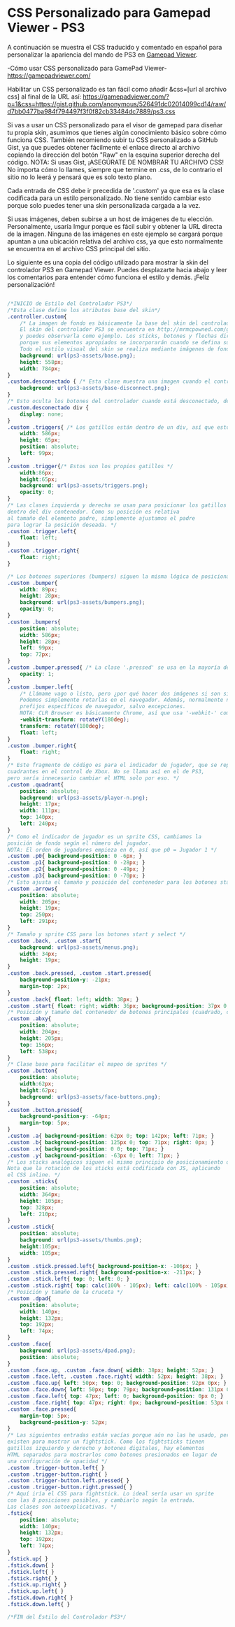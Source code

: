 # CSS Personalizado para Gamepad Viewer - PS3

A continuación se muestra el CSS traducido y comentado en español para personalizar la apariencia del mando de PS3 en [Gamepad Viewer](https://gamepadviewer.com/).

-Cómo usar CSS personalizado para GamePad Viewer-
https://gamepadviewer.com/

Habilitar un CSS personalizado es tan fácil como añadir &css=[url al archivo css]
al final de la URL así:
https://gamepadviewer.com/?p=1&css=https://gist.github.com/anonymous/526491dc02014099cd14/raw/d7bb0477ba984f794497f3f0f82cb33484dc7889/ps3.css

Si vas a usar un CSS personalizado para el visor de gamepad
para diseñar tu propia skin, asumimos que tienes algún conocimiento
básico sobre cómo funciona CSS. También recomiendo subir
tu CSS personalizado a GitHub Gist, ya que puedes obtener fácilmente
el enlace directo al archivo copiando la dirección del botón
"Raw" en la esquina superior derecha del código.
NOTA: Si usas Gist, ¡ASEGÚRATE DE NOMBRAR TU ARCHIVO CSS!
No importa cómo lo llames, siempre que termine en .css,
de lo contrario el sitio no lo leerá y pensará que es solo texto plano.

Cada entrada de CSS debe ir precedida de '.custom' ya que esa es la 
clase codificada para un estilo personalizado. No tiene sentido 
cambiar esto porque solo puedes tener una skin personalizada cargada a la vez.

Si usas imágenes, deben subirse a un host de imágenes de
tu elección. Personalmente, usaría Imgur porque es fácil subir
y obtener la URL directa de la imagen. Ninguna de las imágenes en este ejemplo
se cargará porque apuntan a una ubicación relativa del archivo css,
ya que esto normalmente se encuentra en el archivo CSS principal del sitio.

Lo siguiente es una copia del código utilizado para mostrar la skin del controlador PS3
en Gamepad Viewer. Puedes desplazarte hacia abajo y leer los comentarios para
entender cómo funciona el estilo y demás. ¡Feliz personalización!

```css

/*INICIO de Estilo del Controlador PS3*/
/*Esta clase define los atributos base del skin*/
.controller.custom{
    /* La imagen de fondo es básicamente la base del skin del controlador.
    El skin del controlador PS3 se encuentra en http://mrmcpowned.com/gamepad/ps3-assets/base.png
    y puedes observarla como ejemplo. Los sticks, botones y flechas direccionales están ausentes
    porque sus elementos apropiados se incorporarán cuando se defina su estilo abajo.
    Todo el estilo visual del skin se realiza mediante imágenes de fondo y sprites CSS. */ 
    background: url(ps3-assets/base.png); 
    height: 558px;
    width: 784px;
}
.custom.desconectado { /* Esta clase muestra una imagen cuando el controlador está desconectado */
    background: url(ps3-assets/base-disconnect.png);
}
/* Esto oculta los botones del controlador cuando está desconectado, dejando solo la imagen de fondo */ 
.custom.desconectado div {
    display: none;
}
.custom .triggers{ /* Los gatillos están dentro de un div, así que esto le da tamaño y posición adecuada */
    width: 586px;
    height: 65px;
    position: absolute;
    left: 99px;
}
.custom .trigger{/* Estos son los propios gatillos */
    width:86px;
    height:65px;
    background: url(ps3-assets/triggers.png);
    opacity: 0;
}
/* Las clases izquierda y derecha se usan para posicionar los gatillos
dentro del div contenedor. Como su posición es relativa
al tamaño del elemento padre, simplemente ajustamos el padre
para lograr la posición deseada. */
.custom .trigger.left{ 
    float: left;
}
.custom .trigger.right{
    float: right;
}

/* Los botones superiores (bumpers) siguen la misma lógica de posicionamiento que los gatillos */
.custom .bumper{
    width: 89px;
    height: 28px;
    background: url(ps3-assets/bumpers.png);
    opacity: 0;
}
.custom .bumpers{
    position: absolute;
    width: 586px;
    height: 28px;
    left: 99px;
    top: 72px;
}
.custom .bumper.pressed{ /* La clase '.pressed' se usa en la mayoría de botones para indicar que han sido presionados */
    opacity: 1;
}
.custom .bumper.left{
    /* Llámame vago o listo, pero ¿por qué hacer dos imágenes si son simétricas?
    Podemos simplemente rotarlas en el navegador. Además, normalmente no necesitas
    prefijos específicos de navegador, salvo excepciones.
    NOTA: CLR Browser es básicamente Chrome, así que usa '-webkit-' como prefijo. */
    -webkit-transform: rotateY(180deg);
    transform: rotateY(180deg);
    float: left;
}
.custom .bumper.right{
    float: right;
}
/* Este fragmento de código es para el indicador de jugador, que se representa en
cuadrantes en el control de Xbox. No se llama así en el de PS3,
pero sería innecesario cambiar el HTML solo por eso. */
.custom .quadrant{
    position: absolute;
    background: url(ps3-assets/player-n.png);
    height: 17px;
    width: 111px;
    top: 140px;
    left: 240px;
}
/* Como el indicador de jugador es un sprite CSS, cambiamos la
posición de fondo según el número del jugador.
NOTA: El orden de jugadores empieza en 0, así que p0 = Jugador 1 */
.custom .p0{ background-position: 0 -6px; }
.custom .p1{ background-position: 0 -28px; }
.custom .p2{ background-position: 0 -49px; }
.custom .p3{ background-position: 0 -70px; }
/* Esto ajusta el tamaño y posición del contenedor para los botones start y select */
.custom .arrows{
    position: absolute;
    width: 205px;
    height: 19px;
    top: 250px;
    left: 291px;
}
/* Tamaño y sprite CSS para los botones start y select */
.custom .back, .custom .start{
    background: url(ps3-assets/menus.png);
    width: 34px;
    height: 19px;
}
.custom .back.pressed, .custom .start.pressed{
    background-position-y: -21px;
    margin-top: 2px;
}
.custom .back{ float: left; width: 38px; }
.custom .start{ float: right; width: 36px; background-position: 37px 0; }
/* Posición y tamaño del contenedor de botones principales (cuadrado, círculo, triángulo, X) */
.custom .abxy{
    position: absolute;
    width: 204px;
    height: 205px;
    top: 156px;
    left: 538px;
}
/* Clase base para facilitar el mapeo de sprites */
.custom .button{
    position: absolute;
    width:62px;
    height:62px;
    background: url(ps3-assets/face-buttons.png);
}
.custom .button.pressed{
    background-position-y: -64px;
    margin-top: 5px;
}
.custom .a{ background-position: 62px 0; top: 142px; left: 71px; }
.custom .b{ background-position: 125px 0; top: 71px; right: 0px; }
.custom .x{ background-position: 0 0; top: 71px; }
.custom .y{ background-position: -63px 0; left: 71px; }
/* Los sticks analógicos siguen el mismo principio de posicionamiento que los gatillos
Nota que la rotación de los sticks está codificada con JS, aplicando
el CSS inline. */
.custom .sticks{
    position: absolute;
    width: 364px;
    height: 105px;
    top: 328px;
    left: 210px;
}
.custom .stick{
    position: absolute;
    background: url(ps3-assets/thumbs.png);
    height:105px;
    width: 105px;
}
.custom .stick.pressed.left{ background-position-x: -106px; }
.custom .stick.pressed.right{ background-position-x: -211px; }
.custom .stick.left{ top: 0; left: 0; }
.custom .stick.right{ top: calc(100% - 105px); left: calc(100% - 105px); }
/* Posición y tamaño de la cruceta */
.custom .dpad{
    position: absolute;
    width: 140px;
    height: 132px;
    top: 192px;
    left: 74px;
}
.custom .face{
    background: url(ps3-assets/dpad.png);
    position: absolute;
}
.custom .face.up, .custom .face.down{ width: 38px; height: 52px; }
.custom .face.left, .custom .face.right{ width: 52px; height: 38px; }
.custom .face.up{ left: 50px; top: 0; background-position: 92px 0px; }
.custom .face.down{ left: 50px; top: 79px; background-position: 131px 0; }
.custom .face.left{ top: 47px; left: 0; background-position: 0px 0; }
.custom .face.right{ top: 47px; right: 0px; background-position: 53px 0; }
.custom .face.pressed{
    margin-top: 5px;
    background-position-y: 52px;
}
/* Las siguientes entradas están vacías porque aún no las he usado, pero
existen para mostrar un fightstick. Como los fightsticks tienen
gatillos izquierdo y derecho y botones digitales, hay elementos
HTML separados para mostrarlos como botones presionados en lugar de
una configuración de opacidad */
.custom .trigger-button.left{ }
.custom .trigger-button.right{ }
.custom .trigger-button.left.pressed{ }
.custom .trigger-button.right.pressed{ }
/* Aquí iría el CSS para fightstick. Lo ideal sería usar un sprite
con las 8 posiciones posibles, y cambiarlo según la entrada.
Las clases son autoexplicativas. */
.fstick{
    position: absolute;
    width: 140px;
    height: 132px;
    top: 192px;
    left: 74px;
}
.fstick.up{ }
.fstick.down{ }
.fstick.left{ }
.fstick.right{ }
.fstick.up.right{ }
.fstick.up.left{ }
.fstick.down.right{ }
.fstick.down.left{ }

/*FIN del Estilo del Controlador PS3*/

```
